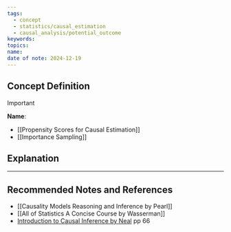 ```yaml
---
tags:
  - concept
  - statistics/causal_estimation
  - causal_analysis/potential_outcome
keywords: 
topics: 
name: 
date of note: 2024-12-19
---
```


## Concept Definition

>[!important]
>**Name**: 



- [[Propensity Scores for Causal Estimation]]
- [[Importance Sampling]]


## Explanation





-----------
##  Recommended Notes and References



- [[Causality Models Reasoning and Inference by Pearl]]
- [[All of Statistics A Concise Course by Wasserman]]
- [Introduction to Causal Inference by Neal](https://www.bradyneal.com/causal-inference-course) pp 66